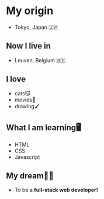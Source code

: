 # My origin

- Tokyo, Japan 🇯🇵

## Now I live in

- Leuven, Belgium 🇧🇪

## I love

- cats🐱
- movies🎥
- drawing🖌️

## What I am learning🖥️

- HTML
- CSS
- Javascript

## My dream👩‍💼

- To be a **full-stack web developer!**
